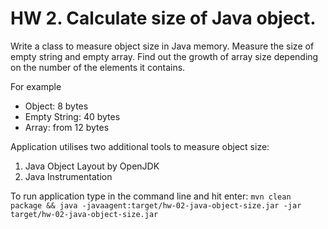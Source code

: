 # HW 2. Calculate size of Java object.

Write a class to measure object size in Java memory. Measure the size of
empty string and empty array. Find out the growth of array size depending
on the number of the elements it contains.

For example
- Object: 8 bytes
- Empty String: 40 bytes
- Array: from 12 bytes

Application utilises two additional tools to measure object size:
1. Java Object Layout by OpenJDK
2. Java Instrumentation

To run application type in the command line and hit enter:
```mvn clean package && java -javaagent:target/hw-02-java-object-size.jar -jar target/hw-02-java-object-size.jar```
